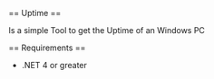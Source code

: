 == Uptime ==

Is a simple Tool to get the Uptime of an Windows PC


== Requirements ==
* .NET 4 or greater

